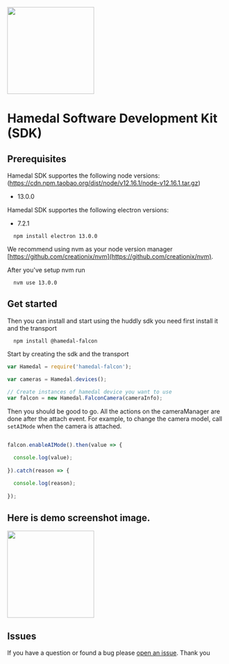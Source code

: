 <p>
  <a href="https://www.npmjs.com/package/@hamedal-falcon"></a>
</p>


<img class="hamedal-logo" width="200px" height="auto" src="https://cdn.shopify.com/s/files/1/0119/8424/0736/files/HAMEDAL_284bd7f1-ddb6-4bb0-b84d-b1ada2af7625_251x.png?v=1568187958" />

# Hamedal Software Development Kit (SDK)

## Prerequisites

Hamedal SDK supportes the following node versions: (https://cdn.npm.taobao.org/dist/node/v12.16.1/node-v12.16.1.tar.gz)

- 13.0.0

Hamedal SDK supportes the following electron versions: 

- 7.2.1

```
  npm install electron 13.0.0
```

We recommend using nvm as your node version manager [https://github.com/creationix/nvm](https://github.com/creationix/nvm).

After you've setup nvm run
```
  nvm use 13.0.0
```

## Get started
Then you can install and start using the huddly sdk you need first install it and the transport
```
  npm install @hamedal-falcon
```

Start by creating the sdk and the transport

```javascript
var Hamedal = require('hamedal-falcon');

var cameras = Hamedal.devices();

// Create instances of hamedal device you want to use
var falcon = new Hamedal.FalconCamera(cameraInfo);

```
Then you should be good to go. All the actions on the cameraManager are done after the attach event. For example, to change the camera model, call `setAIMode` when the camera is attached.

```javascript

falcon.enableAIMode().then(value => {

  console.log(value);
  
}).catch(reason => {

  console.log(reason);
  
});


```
## Here is demo screenshot image.

<img class="hamedal-demo" width="200px" height="auto" src="https://cdn.shopify.cn/s/files/1/0119/8424/0736/files/2020-04-01_4.49.41.png?v=1585731079" />

## Issues
If you have a question or found a bug please [open an issue](https://github.com/hamedal-sdk/issues). Thank you


